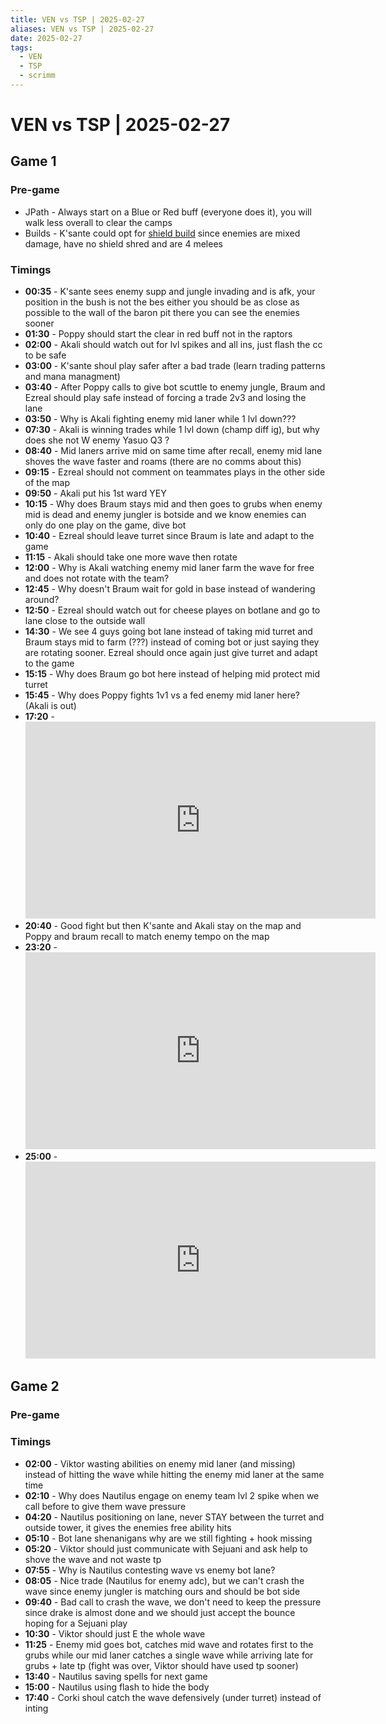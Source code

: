 ```yaml
---
title: VEN vs TSP | 2025-02-27
aliases: VEN vs TSP | 2025-02-27
date: 2025-02-27
tags:
  - VEN
  - TSP
  - scrimm
---
```


# VEN vs TSP | 2025-02-27

## Game 1

### Pre-game

- JPath - Always start on a Blue or Red buff (everyone does it), you will walk less overall to clear the camps
- Builds - K'sante could opt for [shield build](https://www.youtube.com/watch?v=AL_wOzwv8Jo) since enemies are mixed damage, have no shield shred and are 4 melees

### Timings

- **00:35** - K'sante sees enemy supp and jungle invading and is afk, your position in the bush is not the bes either you should be as close as possible to the wall of the baron pit there you can see the enemies sooner
- **01:30** - Poppy should start the clear in red buff not in the raptors
- **02:00** - Akali should watch out for lvl spikes and all ins, just flash the cc to be safe
- **03:00** - K'sante shoul play safer after a bad trade (learn trading patterns and mana managment)
- **03:40** - After Poppy calls to give bot scuttle to enemy jungle, Braum and Ezreal should play safe instead of forcing a trade 2v3 and losing the lane
- **03:50** - Why is Akali fighting enemy mid laner while 1 lvl down???
- **07:30** - Akali is winning trades while 1 lvl down (champ diff ig), but why does she not W enemy Yasuo Q3 ?
- **08:40** - Mid laners arrive mid on same time after recall, enemy mid lane shoves the wave faster and roams (there are no comms about this)
- **09:15** - Ezreal should not comment on teammates plays in the other side of the map
- **09:50** - Akali put his 1st ward YEY
- **10:15** - Why does Braum stays mid and then goes to grubs when enemy mid is dead and enemy jungler is botside and we know enemies can only do one play on the game, dive bot
- **10:40** - Ezreal should leave turret since Braum is late and adapt to the game
- **11:15** - Akali should take one more wave then rotate
- **12:00** - Why is Akali watching enemy mid laner farm the wave for free and does not rotate with the team?
- **12:45** - Why doesn't Braum wait for gold in base instead of wandering around?
- **12:50** - Ezreal should watch out for cheese playes on botlane and go to lane close to the outside wall
- **14:30** - We see 4 guys going bot lane instead of taking mid turret and Braum stays mid to farm (???) instead of coming bot or just saying they are rotating sooner. Ezreal should once again just give turret and adapt to the game
- **15:15** - Why does Braum go bot here instead of helping mid protect mid turret
- **15:45** - Why does Poppy fights 1v1 vs a fed enemy mid laner here? (Akali is out)
- **17:20** - <iframe width="560" height="315" src="https://www.youtube.com/embed/HecdUA3-vWM?si=IvqHZyvGNBU0CvrA" title="YouTube video player" frameborder="0" allow="accelerometer; autoplay; clipboard-write; encrypted-media; gyroscope; picture-in-picture; web-share" referrerpolicy="strict-origin-when-cross-origin" allowfullscreen></iframe>
- **20:40** - Good fight but then K'sante and Akali stay on the map and Poppy and braum recall to match enemy tempo on the map
- **23:20** - <iframe width="560" height="315" src="https://www.youtube.com/embed/dR10HsdmjXs?si=2NQdluu4HkNtZ2V-" title="YouTube video player" frameborder="0" allow="accelerometer; autoplay; clipboard-write; encrypted-media; gyroscope; picture-in-picture; web-share" referrerpolicy="strict-origin-when-cross-origin" allowfullscreen></iframe>
- **25:00** - <iframe width="560" height="315" src="https://www.youtube.com/embed/ZntW4g8CXy8?si=feYYD6pCLGentAoU" title="YouTube video player" frameborder="0" allow="accelerometer; autoplay; clipboard-write; encrypted-media; gyroscope; picture-in-picture; web-share" referrerpolicy="strict-origin-when-cross-origin" allowfullscreen></iframe>

## Game 2

### Pre-game

### Timings

- **02:00** - Viktor wasting abilities on enemy mid laner (and missing) instead of hitting the wave while hitting the enemy mid laner at the same time
- **02:10** - Why does Nautilus engage on enemy team lvl 2 spike when we call before to give them wave pressure
- **04:20** - Nautilus positioning on lane, never STAY between the turret and outside tower, it gives the enemies free ability hits
- **05:10** - Bot lane shenanigans why are we still fighting + hook missing
- **05:20** - Viktor should just communicate with Sejuani and ask help to shove the wave and not waste tp
- **07:55** - Why is Nautilus contesting wave vs enemy bot lane?
- **08:05** - Nice trade (Nautilus for enemy adc), but we can't crash the wave since enemy jungler is matching ours and should be bot side
- **09:40** - Bad call to crash the wave, we don't need to keep the pressure since drake is almost done and we should just accept the bounce hoping for a Sejuani play
- **10:30** - Viktor should just E the whole wave
- **11:25** - Enemy mid goes bot, catches mid wave and rotates first to the grubs while our mid laner catches a single wave while arriving late for grubs + late tp (fight was over, Viktor should have used tp sooner)
- **13:40** - Nautilus saving spells for next game
- **15:00** - Nautilus using flash to hide the body
- **17:40** - Corki shoul catch the wave defensively (under turret) instead of inting
